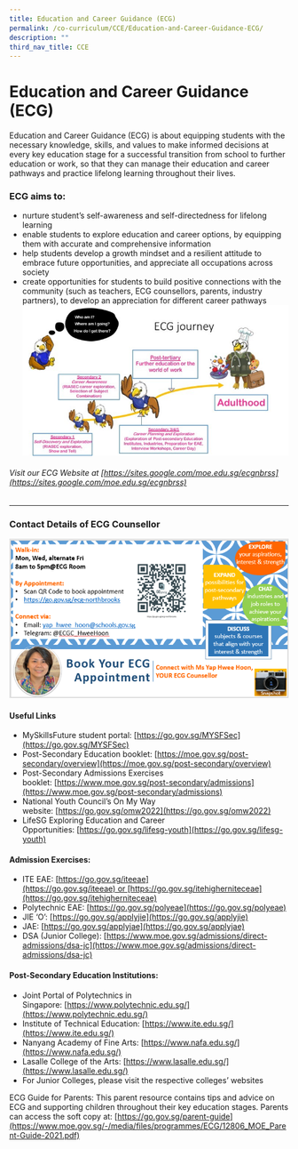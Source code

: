 ```yaml
---
title: Education and Career Guidance (ECG)
permalink: /co-curriculum/CCE/Education-and-Career-Guidance-ECG/
description: ""
third_nav_title: CCE
---
```


Education and Career Guidance (ECG)
===================================

Education and Career Guidance (ECG) is about equipping students with the necessary knowledge, skills, and values to make informed decisions at every key education stage for a successful transition from school to further education or work, so that they can manage their education and career pathways and practice lifelong learning throughout their lives.

### ECG aims to:

*   nurture student’s self-awareness and self-directedness for lifelong learning
*   enable students to explore education and career options, by equipping them with accurate and comprehensive information
*   help students develop a growth mindset and a resilient attitude to embrace future opportunities, and appreciate all occupations across society
*   create opportunities for students to build positive connections with the community (such as teachers, ECG counsellors, parents, industry partners), to develop an appreciation for different career pathways
![](/images/ECG%20Journey%202022.jpeg)

###### Visit our ECG Website at [https://sites.google.com/moe.edu.sg/ecgnbrss](https://sites.google.com/moe.edu.sg/ecgnbrss)
---------------------------------------------------------------------------------------------------------------------

### Contact Details of ECG Counsellor

![](/images/ECG%20Contact%202022.png)

#### Useful Links
*   MySkillsFuture student portal: [https://go.gov.sg/MYSFSec](https://go.gov.sg/MYSFSec)
*   Post-Secondary Education booklet: [https://moe.gov.sg/post-secondary/overview](https://moe.gov.sg/post-secondary/overview)
*   Post-Secondary Admissions Exercises booklet: [https://www.moe.gov.sg/post-secondary/admissions](https://www.moe.gov.sg/post-secondary/admissions)
*   National Youth Council’s On My Way website: [https://go.gov.sg/omw2022](https://go.gov.sg/omw2022)
*   LifeSG Exploring Education and Career Opportunities: [https://go.gov.sg/lifesg-youth](https://go.gov.sg/lifesg-youth)

#### Admission Exercises:

*   ITE EAE: [https://go.gov.sg/iteeae](https://go.gov.sg/iteeae) or [https://go.gov.sg/itehigherniteceae](https://go.gov.sg/itehigherniteceae)
*   Polytechnic EAE: [https://go.gov.sg/polyeae](https://go.gov.sg/polyeae)
*   JIE ‘O’: [https://go.gov.sg/applyjie](https://go.gov.sg/applyjie)
*   JAE: [https://go.gov.sg/applyjae](https://go.gov.sg/applyjae)
*   DSA (Junior College): [https://www.moe.gov.sg/admissions/direct-admissions/dsa-jc](https://www.moe.gov.sg/admissions/direct-admissions/dsa-jc)

#### Post-Secondary Education Institutions:

*   Joint Portal of Polytechnics in Singapore: [https://www.polytechnic.edu.sg/](https://www.polytechnic.edu.sg/)
*   Institute of Technical Education: [https://www.ite.edu.sg/](https://www.ite.edu.sg/)
*   Nanyang Academy of Fine Arts: [https://www.nafa.edu.sg/](https://www.nafa.edu.sg/)
*   Lasalle College of the Arts: [https://www.lasalle.edu.sg/](https://www.lasalle.edu.sg/)
*   For Junior Colleges, please visit the respective colleges’ websites

ECG Guide for Parents: This parent resource contains tips and advice on ECG and supporting children throughout their key education stages. Parents can access the soft copy at: [https://go.gov.sg/parent-guide](https://www.moe.gov.sg/-/media/files/programmes/ECG/12806_MOE_Parent-Guide-2021.pdf)
